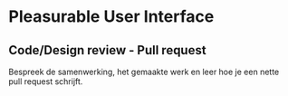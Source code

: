 # Pleasurable User Interface


## Code/Design review - Pull request
Bespreek de samenwerking, het gemaakte werk en leer hoe je een nette pull request schrijft.


<!--
## Aanpak

Bedenk eerst hoe jouw feature getest kan worden
Voordat je het gaat mergen...

Eerst project plannen. Een uur. Dan project board bespreken en MoSCow en assign. (Elke vrijdag gaan ze dan hun taak “opleveren” dmv een tests, beschrijven in issues en testers “zoeken”)

-->
